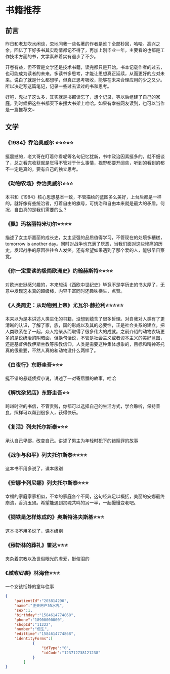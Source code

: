 # 书籍推荐

## 前言

昨日和老友吹水闲谈，忽地问我一些名著的作者是谁？全部秒回，哈哈。高兴之余，回忆了下好多书其实剧情都记不得了，再加上刚毕业一年，主要看的也都是工作技术方面的书，文学素养着实有退步了不少。

开卷有益，但不管是文学还是技术书籍，读完都只是开始。书本记载作者的过去，也可能成为读者的未来。多读书多思考，才能让思想真正延续，从而更好的应对未来。说白了就是什么都想学，但真正思考吸收，能够在未来合理应用的少之又少。所以决定写这篇笔记，记录一些过去读过的书和思考。

好吧，鬼扯了这么多，其实就是书都读忘了，想个记录，等以后组建了自己的家庭，到时候把这些书都买下来摆大书架上哈哈。如果有幸被网友读到，也可以当作是一篇推荐文~

## 文学

### 《1984》乔治奥威尔 ⭐⭐⭐⭐⭐

挺震撼的，老大哥在盯着你看呢等名句记忆犹新，书中政治因素挺多的，就不细谈了，总之看完收获就是觉得不管对于什么事情，视野都要开阔些，听到的看到的都不一定是真的，要有自己的独立思考。

### 《动物农场》乔治奥威尔⭐⭐⭐

本书和《1984》核心思想基本一致，不管描绘的蓝图多么美好，上台后都是一样的。就好像有些统治者，打着自由的旗号，可统治和自由本来就是最大的矛盾。何况，自由真的是我们需要的么？

### 《飘》玛格丽特米切尔⭐⭐⭐⭐

描述了女主斯嘉丽的成长史，女主坚强的品质值得学习，不管现在的处境多糟糕，tomorrow is another day。同时对战争也充满了厌恶，当我们面对这些惨痛的历史，发起战争的原因往往令人发笑。还有希望如果遇到了那个爱的人，能够早日察觉。

### 《你一定爱读的极简欧洲史》约翰赫斯特⭐⭐⭐⭐

对欧洲史挺感兴趣的，本来想读《西欧中世纪史》毕竟不是学历史的书太厚了，无意中发现这本真的超级棒，内容丰富同时还趣味横生，点赞。

### 《人类简史：从动物到上帝》尤瓦尔·赫拉利⭐⭐⭐⭐⭐

本来以为是本讲述人类进化的书籍，没想到蕴含了很多哲理。对自我对人类有了更清晰的认识，了解了家，族，国的形成以及其的必要性，正是社会关系的建立，把人类联系在了一起，众人拾柴从而取得了很多伟大的成就。之前介绍的动物农场更多的是说统治的阴暗面，但换句话说，不管是社会主义或者资本主义的美好蓝图，还是基督佛教伊斯兰教等宗教信仰，人类是需要这种集体想象的，目标和精神寄托真的很重要，不然人真的和动物没什么两样了。

### 《白夜行》东野圭吾⭐⭐⭐

挺不错的悬疑侦探小说，讲述了一对寄居蟹的故事，哈哈

### 《解忧杂货店》东野圭吾⭐⭐

跨越时空的书信，不管贵贱，你都可以选择自己的生活方式，学会聆听，保持善良，照样可以帮到很多人，获得快乐。

### 《复活》列夫托尔斯泰⭐⭐⭐

承认自己卑鄙，改变自己。讲述了男主为年轻时犯下的错赎罪的故事

### 《战争与和平》列夫托尔斯泰⭐⭐⭐⭐

这本书不用多说了，课本级别

### 《安娜卡列尼娜》列夫托尔斯泰⭐⭐⭐

幸福的家庭家家相似，不幸的家庭各个不同，这句经典足以概括，美丽的安娜最终崩溃，香消玉殒。希望能遇到灵魂共鸣的另一半，一起慢慢变老吧。

### 《钢铁是怎样炼成的》奥斯特洛夫斯基⭐⭐⭐

这本书不用多说了，课本级别

### 《穆斯林的葬礼》霍达⭐⭐⭐

夹杂着宗教以及世俗眼光的虐爱，挺催泪的

### 《*城南旧事*》林海音⭐⭐⭐

一个女孩恬静的童年往事



```json
{
	"patientId":"203814290",
	"name":"正夫用户55水鬼",
	"sex":1,
	"birthday":"1584614774868",
	"phone":"18900000000",
	"shopId":"11222",
	"number":"但生",
	"edittime":"1584614774868",
	"identityForms":[
			{
				"idType":"0",
				"idCode":"123712738121238"
			}
		]
}
```

